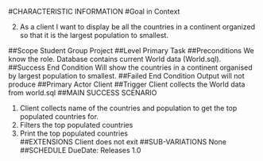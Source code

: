 #CHARACTERISTIC INFORMATION
#Goal in Context

2.  As a client I want to display be all the countries in a continent organized so that it is the largest population to smallest.

##Scope
Student Group Project
##Level
Primary Task 
##Preconditions
We know the role. Database contains current World data (World.sql).
##Success End Condition
Will show the countries in a continent organised by largest population to smallest.
##Failed End Condition
Output will not produce 
##Primary Actor
Client 
##Trigger
 Client collects the World data from world.sql 
##MAIN SUCCESS SCENARIO
 1. Client collects name of the countries and population to get the top populated countries for.
 2. Filters the top populated countries 
 3. Print the top populated countries   
##EXTENSIONS
Client does not exit
##SUB-VARIATIONS
None 
##SCHEDULE
DueDate: Releases 1.0 